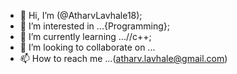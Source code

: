 - 👋 Hi, I’m (@AtharvLavhale18);
- 👀 I’m interested in ...{Programming};
- 🌱 I’m currently learning ...//c++;
- 💞️ I’m looking to collaborate on ...
- 📫 How to reach me ...(atharv.lavhale@gmail.com)

<!---
AtharvLavhale18/AtharvLavhale18 is a ✨ special ✨ repository because its `README.md` (this file) appears on your GitHub profile.
You can click the Preview link to take a look at your changes.
--->
